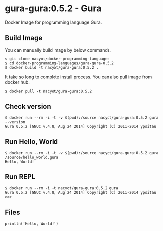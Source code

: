 # gura-gura:0.5.2 - Gura

Docker Image for programming language Gura.

## Build Image

You can manually build image by below commands.

```
$ git clone nacyot/docker-programming-languages
$ cd docker-programming-languages/gura-gura-0.5.2
$ docker build -t nacyot/gura-gura:0.5.2 .
```

It take so long to complete install process. You can also pull image from docker hub.

```
$ docker pull -t nacyot/gura-gura:0.5.2
```

## Check version

```
$ docker run --rm -i -t -v $(pwd):/source nacyot/gura-gura:0.5.2 gura --version
Gura 0.5.2 [GNUC v.4.8, Aug 24 2014] Copyright (C) 2011-2014 ypsitau
```

## Run Hello, World

```
$ docker run --rm -i -t -v $(pwd):/source nacyot/gura-gura:0.5.2 gura /source/hello_world.gura
Hello, World!
```

## Run REPL

```
$ docker run --rm -i -t nacyot/gura-gura:0.5.2 gura
Gura 0.5.2 [GNUC v.4.8, Aug 24 2014] Copyright (C) 2011-2014 ypsitau
>>>
```

## Files

```gura
println('Hello, World!')
```
